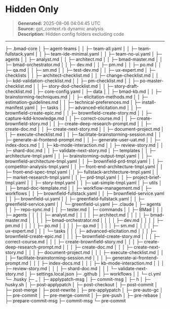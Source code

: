 # Hidden Only

> **Generated:** 2025-08-06 04:04:45 UTC  
> **Source:** gpt_context.rb dynamic analysis  
> **Description:** Hidden config folders excluding code

---

├─ .bmad-core
│ ├─ agent-teams
│ │ ├─ team-all.yaml
│ │ ├─ team-fullstack.yaml
│ │ ├─ team-ide-minimal.yaml
│ │ ├─ team-no-ui.yaml
│ ├─ agents
│ │ ├─ analyst.md
│ │ ├─ architect.md
│ │ ├─ bmad-master.md
│ │ ├─ bmad-orchestrator.md
│ │ ├─ dev.md
│ │ ├─ pm.md
│ │ ├─ po.md
│ │ ├─ qa.md
│ │ ├─ sm.md
│ │ ├─ test-dev.md
│ │ ├─ ux-expert.md
│ ├─ checklists
│ │ ├─ architect-checklist.md
│ │ ├─ change-checklist.md
│ │ ├─ kdd-validation-checklist.md
│ │ ├─ pm-checklist.md
│ │ ├─ po-master-checklist.md
│ │ ├─ story-dod-checklist.md
│ │ ├─ story-draft-checklist.md
│ ├─ core-config.yaml
│ ├─ data
│ │ ├─ bmad-kb.md
│ │ ├─ brainstorming-techniques.md
│ │ ├─ elicitation-methods.md
│ │ ├─ estimation-guidelines.md
│ │ ├─ technical-preferences.md
│ ├─ install-manifest.yaml
│ ├─ tasks
│ │ ├─ advanced-elicitation.md
│ │ ├─ brownfield-create-epic.md
│ │ ├─ brownfield-create-story.md
│ │ ├─ capture-kdd-knowledge.md
│ │ ├─ correct-course.md
│ │ ├─ create-brownfield-story.md
│ │ ├─ create-deep-research-prompt.md
│ │ ├─ create-doc.md
│ │ ├─ create-next-story.md
│ │ ├─ document-project.md
│ │ ├─ execute-checklist.md
│ │ ├─ facilitate-brainstorming-session.md
│ │ ├─ generate-ai-frontend-prompt.md
│ │ ├─ generate-user-uat.md
│ │ ├─ index-docs.md
│ │ ├─ kb-mode-interaction.md
│ │ ├─ review-story.md
│ │ ├─ shard-doc.md
│ │ ├─ validate-next-story.md
│ ├─ templates
│ │ ├─ architecture-tmpl.yaml
│ │ ├─ brainstorming-output-tmpl.yaml
│ │ ├─ brownfield-architecture-tmpl.yaml
│ │ ├─ brownfield-prd-tmpl.yaml
│ │ ├─ competitor-analysis-tmpl.yaml
│ │ ├─ front-end-architecture-tmpl.yaml
│ │ ├─ front-end-spec-tmpl.yaml
│ │ ├─ fullstack-architecture-tmpl.yaml
│ │ ├─ market-research-tmpl.yaml
│ │ ├─ prd-tmpl.yaml
│ │ ├─ project-brief-tmpl.yaml
│ │ ├─ story-tmpl.yaml
│ │ ├─ uat-simple-tmpl.yaml
│ ├─ utils
│ │ ├─ bmad-doc-template.md
│ │ ├─ workflow-management.md
│ ├─ workflows
│ │ ├─ brownfield-fullstack.yaml
│ │ ├─ brownfield-service.yaml
│ │ ├─ brownfield-ui.yaml
│ │ ├─ greenfield-fullstack.yaml
│ │ ├─ greenfield-service.yaml
│ │ └─ greenfield-ui.yaml
├─ .claude
│ ├─ agents
│ │ ├─ repo-sync.md
│ │ ├─ tester.md
│ ├─ commands
│ │ ├─ BMad
│ │ │ ├─ agents
│ │ │ │ ├─ analyst.md
│ │ │ │ ├─ architect.md
│ │ │ │ ├─ bmad-master.md
│ │ │ │ ├─ bmad-orchestrator.md
│ │ │ │ ├─ dev.md
│ │ │ │ ├─ pm.md
│ │ │ │ ├─ po.md
│ │ │ │ ├─ qa.md
│ │ │ │ ├─ sm.md
│ │ │ │ ├─ ux-expert.md
│ │ │ └─ tasks
│ │ │ ├─ advanced-elicitation.md
│ │ │ ├─ brownfield-create-epic.md
│ │ │ ├─ brownfield-create-story.md
│ │ │ ├─ correct-course.md
│ │ │ ├─ create-brownfield-story.md
│ │ │ ├─ create-deep-research-prompt.md
│ │ │ ├─ create-doc.md
│ │ │ ├─ create-next-story.md
│ │ │ ├─ document-project.md
│ │ │ ├─ execute-checklist.md
│ │ │ ├─ facilitate-brainstorming-session.md
│ │ │ ├─ generate-ai-frontend-prompt.md
│ │ │ ├─ index-docs.md
│ │ │ ├─ kb-mode-interaction.md
│ │ │ ├─ review-story.md
│ │ │ ├─ shard-doc.md
│ │ │ └─ validate-next-story.md
│ ├─ settings.local.json
├─ .github
│ ├─ workflows
│ │ └─ ci.yml
└─ .husky
├─ \_
│ ├─ applypatch-msg
│ ├─ commit-msg
│ ├─ h
│ ├─ husky.sh
│ ├─ post-applypatch
│ ├─ post-checkout
│ ├─ post-commit
│ ├─ post-merge
│ ├─ post-rewrite
│ ├─ pre-applypatch
│ ├─ pre-auto-gc
│ ├─ pre-commit
│ ├─ pre-merge-commit
│ ├─ pre-push
│ ├─ pre-rebase
│ ├─ prepare-commit-msg
├─ commit-msg
└─ pre-commit
